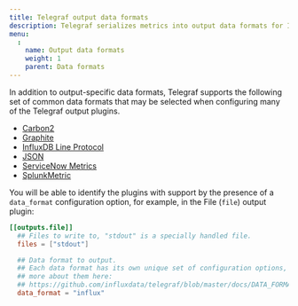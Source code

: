```yaml
---
title: Telegraf output data formats
description: Telegraf serializes metrics into output data formats for InfluxDB Line Protocol, JSON, Graphite, and Splunk metrics.
menu:
  :
    name: Output data formats
    weight: 1
    parent: Data formats
---
```


In addition to output-specific data formats, Telegraf supports the following set
of common data formats that may be selected when configuring many of the Telegraf
output plugins.

* [Carbon2](/telegraf/v1.15/data_formats/output/carbon2)
* [Graphite](/telegraf/v1.15/data_formats/output/graphite)
* [InfluxDB Line Protocol](/telegraf/v1.15/data_formats/output/influx)
* [JSON](/telegraf/v1.15/data_formats/output/json)
* [ServiceNow Metrics](/telegraf/v1.15/data_formats/output/nowmetric)
* [SplunkMetric](/telegraf/v1.15/data_formats/output/splunkmetric)

You will be able to identify the plugins with support by the presence of a
`data_format` configuration option, for example, in the File (`file`) output plugin:

```toml
[[outputs.file]]
  ## Files to write to, "stdout" is a specially handled file.
  files = ["stdout"]

  ## Data format to output.
  ## Each data format has its own unique set of configuration options, read
  ## more about them here:
  ## https://github.com/influxdata/telegraf/blob/master/docs/DATA_FORMATS_OUTPUT.md
  data_format = "influx"
```
